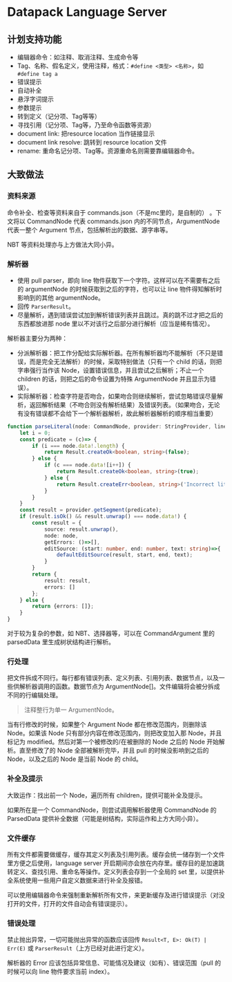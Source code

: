 # Datapack Language Server

## 计划支持功能

* 编辑器命令：如注释、取消注释、生成命令等
* Tag、名称、假名定义，使用注释，格式：`#define <类型> <名称>`，如 `#define tag a`
* 错误提示
* 自动补全
* 悬浮字词提示
* 参数提示
* 转到定义（记分项、Tag等等）
* 寻找引用（记分项、Tag等，乃至命令函数等资源）
* document link: 把resource location 当作链接显示
* document link resolve: 跳转到 resource location 文件
* rename: 重命名记分项、Tag等。资源重命名则需要靠编辑器命令。

## 大致做法

### 资料来源

命令补全、检查等资料来自于 commands.json（不是mc里的，是自制的） 。下文将以 CommandNode 代表 commands.json 内的不同节点，ArgumentNode 代表一整个 Argument 节点，包括解析出的数据、源字串等。

NBT 等资料处理亦与上方做法大同小异。

### 解析器

* 使用 pull parser，即向 line 物件获取下一个字符。这样可以在不需要有之后的 argumentNode 的时候获取到之后的字符，也可以让 line 物件得知解析时影响到的其他 argumentNode。
* 回传  `ParserResult`。
* 尽量解析，遇到错误尝试加到解析错误列表并且跳过。真的跳不过才把之后的东西都放进那 node 里以不对该行之后部分进行解析（应当是稀有情况）。

解析器主要分为两种：
* 分派解析器：把工作分配给实际解析器。在所有解析器均不能解析（不只是错误，而是完全无法解析）的时候，采取特别做法（只有一个 child 的话，则把字串强行当作该 Node，设置错误信息，并且尝试之后解析；不止一个 children 的话，则把之后的命令设置为特殊 ArgumentNode 并且显示为错误）。
* 实际解析器：检查字符是否吻合，如果吻合则继续解析，尝试忽略错误尽量解析，返回解析结果（不吻合则没有解析结果）及错误列表。（如果吻合，无论有没有错误都不会给下一个解析器解析，故此解析器解析的顺序相当重要）


```typescript
function parseLiteral(node: CommandNode, provider: StringProvider, lineNum: number): ParserResult<CommandArgument> {
    let i = 0;
    const predicate = (c)=> {
        if (i === node.data!.length) {
            return Result.createOk<boolean, string>(false);
        } else {
            if (c === node.data![i++]) {
                return Result.createOk<boolean, string>(true);
            } else {
                return Result.createErr<boolean, string>('Incorrect literal');
            }
        }
    }
    const result = provider.getSegment(predicate);
    if (result.isOk() && result.unwrap() === node.data!) {
        const result = {
            source: result.unwrap(),
            node: node,
            getErrors: ()=>[],
            editSource: (start: number, end: number, text: string)=>{
                defaultEditSource(result, start, end, text);
            }
        }
        return {
            result: result,
            errors: []
        };
    } else {
        return {errors: []};
    }
}
```

对于较为复杂的参数，如 NBT、选择器等，可以在 CommandArgument 里的 parsedData 里生成树状结构进行解析。

### 行处理

把文件拆成不同行。每行都有错误列表、定义列表、引用列表、数据节点，以及一些供解析器调用的函数。数据节点为 ArgumentNode[]。文件编辑将会被分拆成不同的行编辑处理。

> 注释整行为单一 ArgumentNode。

当有行修改的时候，如果整个 Argument Node 都在修改范围内，则删除该 Node。如果该 Node 只有部分内容在修改范围内，则把改变加入那 Node，并且标记为 modified。然后对第一个被修改的/在被删除的 Node 之后的 Node 开始解析。直至修改了的 Node 全部被解析完毕，并且 pull 的时候没影响到之后的 Node，以及之后的 Node 是当前 Node 的 child。

### 补全及提示

大致运作：找出前一个 Node，遍历所有 children，提供可能补全及提示。

如果所在是一个 CommandNode，则尝试调用解析器使用 CommandNode 的 ParsedData 提供补全数据（可能是树结构，实际运作和上方大同小异）。

### 文件缓存

所有文件都需要做缓存，缓存其定义列表及引用列表。缓存会统一储存到一个文件里方便之后使用，language server 开启期间亦会放在内存里。缓存目的是加速跳转定义、查找引用、重命名等操作。定义列表会存到一个全局的 set 里，以提供补全系统使用一些用户自定义数据来进行补全及报错。

可以使用编辑器命令来强制重新解析所有文件，来更新缓存及进行错误提示（对没打开的文件，打开的文件自动会有错误提示）。

### 错误处理

禁止抛出异常，一切可能抛出异常的函数应该回传 `Result<T, E>: Ok(T) | Err(E)` 或 `ParserResult`（上方已经对此进行定义）。

解析器的 Error 应该包括异常信息、可能情况及建议（如有）、错误范围（pull 的时候可以向 line 物件要求当前 index）。